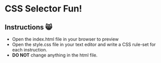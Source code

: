 # CSS Selector Fun!

## Instructions 😸
- Open the index.html file in your browser to preview
- Open the style.css file in your text editor and write a CSS rule-set for each instruction.
- **DO NOT** change anything in the html file.
